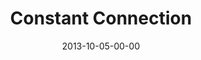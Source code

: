 ---
layout: message
category: message
series: "#culture"
title: "Constant Connection"
date: 2013-10-05-00-00
message_id: 822
audio: "http://s3.amazonaws.com/crossroads-media/messages/audio/culture_03.mp3"
audio-duration: "46:10"
program: "http://s3.amazonaws.com/crossroads-media/documents/10_05-06_13Program_LO.pdf"
description: "Chuck Mingo talks about learning how to engage in #culture."
video: "http://s3.amazonaws.com/crossroads-media/messages/video/culture_03.mp4"
video-duration: "46:10"
yt-embed-url: "//www.youtube.com/embed/rBM--qk5MaE"
video-image: "http://s3.amazonaws.com/crossroads-media/images/culture_03_still.jpg"
tag: 
 - chuck-mingo
 - crossroads-church
 - culture
 - program
explicit: false
---